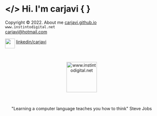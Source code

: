 # </> Hi. I'm carjavi { }
Copyright &copy; 2022. About me [carjavi.github.io](https://carjavi.github.io/) <br>
```www.instintodigital.net``` <br>
carjavi@hotmail.com 
<br>

<img  align="middle" width="32" height="32" src="https://raw.githubusercontent.com/carjavi/carjavi/master/img/linkedin.svg"> [linkedin/carjavi](www.linkedin.com/in/carjavi)

<br>
<p align="center">
    <a href="https://instintodigital.net/" target="_blank"><img src="https://raw.githubusercontent.com/carjavi/carjavi/master/img/developer.png" height="100" alt="www.instintodigital.net"></a>
</p>
<br>
<p align="center">"Learning a computer language teaches you how to think" Steve Jobs </p>